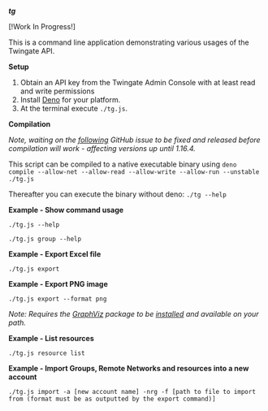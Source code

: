 
***tg***

[!Work In Progress!]

This is a command line application demonstrating various usages of the Twingate API.


**Setup**
1. Obtain an API key from the Twingate Admin Console with at least read and write permissions
2. Install [Deno](https://deno.land/#installation) for your platform.
3. At the terminal execute ``./tg.js``.

**Compilation**

*Note, waiting on the [following](https://github.com/denoland/deno/issues/12086) GitHub issue to be fixed and released before compilation will work - affecting versions up until 1.16.4.*


This script can be compiled to a native executable binary using `deno compile --allow-net --allow-read --allow-write --allow-run --unstable ./tg.js`

Thereafter you can execute the binary without deno: ``./tg --help``

**Example - Show command usage**

``./tg.js --help``

``./tg.js group --help``

**Example - Export Excel file**

``./tg.js export``

**Example - Export PNG image**

``./tg.js export --format png``

*Note: Requires the [GraphViz](https://graphviz.gitlab.io) package to be [installed](https://graphviz.gitlab.io/download/#executable-packages) and available on your path.*

**Example - List resources**

``./tg.js resource list``


**Example - Import Groups, Remote Networks and resources into a new account**

``./tg.js import -a [new account name] -nrg -f [path to file to import from (format must be as outputted by the export command)]``
